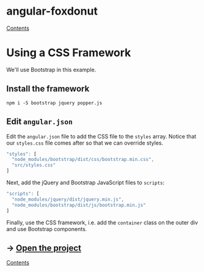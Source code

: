 # angular-foxdonut

[Contents](../README.md)

# Using a CSS Framework

We'll use Bootstrap in this example.

## Install the framework

```
npm i -S bootstrap jquery popper.js
```

## Edit `angular.json`

Edit the `angular.json` file to add the CSS file to the `styles` array. Notice that our `styles.css`
file comes after so that we can override styles.

```javascript
"styles": [
  "node_modules/bootstrap/dist/css/bootstrap.min.css",
  "src/styles.css"
]
```

Next, add the jQuery and Bootstrap JavaScript files to `scripts`:

```javascript
"scripts": [
  "node_modules/jquery/dist/jquery.min.js",
  "node_modules/bootstrap/dist/js/bootstrap.min.js"
]
```

Finally, use the CSS framework, i.e. add the `container` class on the outer div and use Bootstrap
components.

## &rarr; [Open the project](https://stackblitz.com/github/foxdonut/angular-foxdonut/tree/css-framework?file=angular.json)

[Contents](../README.md)
